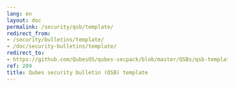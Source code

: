 ```yaml
---
lang: en
layout: doc
permalink: /security/qsb/template/
redirect_from:
- /security/bulletins/template/
- /doc/security-bulletins/template/
redirect_to:
- https://github.com/QubesOS/qubes-secpack/blob/master/QSBs/qsb-template.txt
ref: 209
title: Qubes security bulletin (QSB) template
---
```


